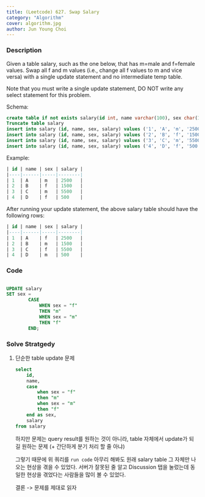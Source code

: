 ```yaml
---
title: (Leetcode) 627. Swap Salary 
category: "Algorithm"
cover: algorithm.jpg
author: Jun Young Choi
---
```


### Description

Given a table salary, such as the one below, that has m=male and f=female values. Swap all f and m values (i.e., change all f values to m and vice versa) with a single update statement and no intermediate temp table.

Note that you must write a single update statement, DO NOT write any select statement for this problem.

Schema:
~~~sql
create table if not exists salary(id int, name varchar(100), sex char(1), salary int)
Truncate table salary
insert into salary (id, name, sex, salary) values ('1', 'A', 'm', '2500')
insert into salary (id, name, sex, salary) values ('2', 'B', 'f', '1500')
insert into salary (id, name, sex, salary) values ('3', 'C', 'm', '5500')
insert into salary (id, name, sex, salary) values ('4', 'D', 'f', '500')
~~~
Example:
~~~sql
| id | name | sex | salary |
|----|------|-----|--------|
| 1  | A    | m   | 2500   |
| 2  | B    | f   | 1500   |
| 3  | C    | m   | 5500   |
| 4  | D    | f   | 500    |
~~~

After running your update statement, the above salary table should have the following rows:

~~~sql
| id | name | sex | salary |
|----|------|-----|--------|
| 1  | A    | f   | 2500   |
| 2  | B    | m   | 1500   |
| 3  | C    | f   | 5500   |
| 4  | D    | m   | 500    |
~~~

### Code

~~~sql

UPDATE salary
SET sex = 
        CASE 
            WHEN sex = "f"
            THEN "m"
            WHEN sex = "m"
            THEN "f"
        END;

~~~

### Solve Stratgedy

1. 단순한 table update 문제

    ~~~sql
    select 
        id,
        name,
        case 
            when sex = "f"
            then "m"
            when sex = "m"
            then "f"
        end as sex,
        salary
    from salary
    ~~~

    하지만 문제는 query result를 원하는 것이 아니라, table 자체에서 update가 되길 원하는 문제 (+ 간단하게 분기 처리 할 줄 아냐)
    
    그렇기 때문에 위 쿼리를 `run code` 아무리 해봐도 원래 salary table 그 자체만 나오는 현상을 겪을 수 있었다. 서버가 잘못된 줄 알고 Discussion 탭을 눌렀는데 동일한 현상을 겪었다는 사람들을 많이 볼 수 있었다.
    
    결론 -> 문제를 제대로 읽자
